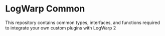 # LogWarp Common
This repository contains common types, interfaces, and functions 
required to integrate your own custom plugins with LogWarp 2
